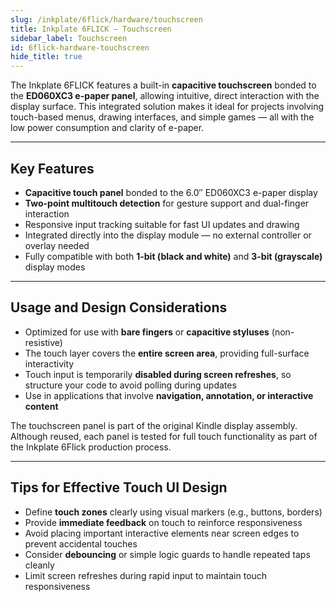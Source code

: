 ```yaml
---
slug: /inkplate/6flick/hardware/touchscreen
title: Inkplate 6FLICK – Touchscreen
sidebar_label: Touchscreen
id: 6flick-hardware-touchscreen
hide_title: true
---
```


<SectionTitle title="Touchscreen Overview" backgroundImage="img/touchscreen.jpg" />

The Inkplate 6FLICK features a built-in **capacitive touchscreen** bonded to the **ED060XC3 e-paper panel**, allowing intuitive, direct interaction with the display surface. This integrated solution makes it ideal for projects involving touch-based menus, drawing interfaces, and simple games — all with the low power consumption and clarity of e-paper.

---

## Key Features

- **Capacitive touch panel** bonded to the 6.0″ ED060XC3 e-paper display  
- **Two-point multitouch detection** for gesture support and dual-finger interaction  
- Responsive input tracking suitable for fast UI updates and drawing  
- Integrated directly into the display module — no external controller or overlay needed  
- Fully compatible with both **1-bit (black and white)** and **3-bit (grayscale)** display modes

---

## Usage and Design Considerations

- Optimized for use with **bare fingers** or **capacitive styluses** (non-resistive)  
- The touch layer covers the **entire screen area**, providing full-surface interactivity  
- Touch input is temporarily **disabled during screen refreshes**, so structure your code to avoid polling during updates  
- Use in applications that involve **navigation, annotation, or interactive content**

<InfoBox>The touchscreen panel is part of the original Kindle display assembly. Although reused, each panel is tested for full touch functionality as part of the Inkplate 6Flick production process.</InfoBox>

---

## Tips for Effective Touch UI Design

- Define **touch zones** clearly using visual markers (e.g., buttons, borders)  
- Provide **immediate feedback** on touch to reinforce responsiveness  
- Avoid placing important interactive elements near screen edges to prevent accidental touches  
- Consider **debouncing** or simple logic guards to handle repeated taps cleanly  
- Limit screen refreshes during rapid input to maintain touch responsiveness